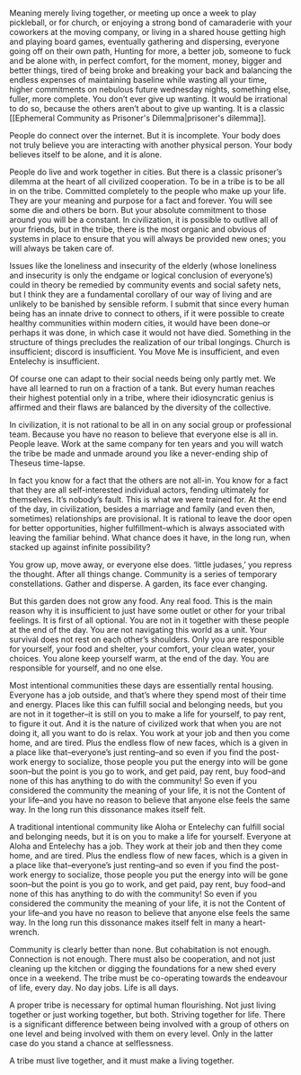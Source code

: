 Meaning merely living together, or meeting up once a week to play pickleball, or for church, or enjoying a strong bond of camaraderie with your coworkers at the moving company, or living in a shared house getting high and playing board games, eventually gathering and dispersing, everyone going off on their own path, Hunting for more, a better job, someone to fuck and be alone with, in perfect comfort, for the moment, money, bigger and better things, tired of being broke and breaking your back and balancing the endless expenses of maintaining baseline while wasting all your time, higher commitments on nebulous future wednesday nights, something else, fuller, more complete. You don’t ever give up wanting. It would be irrational to do so, because the others aren’t about to give up wanting. It is a classic [[Ephemeral Community as Prisoner's Dilemma|prisoner's dilemma]].

People do connect over the internet. But it is incomplete. Your body does not truly believe you are interacting with another physical person. Your body believes itself to be alone, and it is alone.

People do live and work together in cities. But there is a classic prisoner’s dilemma at the heart of all civilized cooperation. To be in a tribe is to be all in on the tribe. Committed completely to the people who make up your life. They are your meaning and purpose for a fact and forever. You will see some die and others be born. But your absolute commitment to those around you will be a constant. In civilization, it is possible to outlive all of your friends, but in the tribe, there is the most organic and obvious of systems in place to ensure that you will always be provided new ones; you will always be taken care of.

Issues like the loneliness and insecurity of the elderly (whose loneliness and insecurity is only the endgame or logical conclusion of everyone’s) could in theory be remedied by community events and social safety nets, but I think they are a fundamental corollary of our way of living and are unlikely to be banished by sensible reform. I submit that since every human being has an innate drive to connect to others, if it were possible to create healthy communities within modern cities, it would have been done–or perhaps it was done, in which case it would not have died. Something in the structure of things precludes the realization of our tribal longings. Church is insufficient; discord is insufficient. You Move Me is insufficient, and even Entelechy is insufficient.

Of course one can adapt to their social needs being only partly met. We have all learned to run on a fraction of a tank. But every human reaches their highest potential only in a tribe, where their idiosyncratic genius is affirmed and their flaws are balanced by the diversity of the collective.

In civilization, it is not rational to be all in on any social group or professional team. Because you have no reason to believe that everyone else is all in. People leave. Work at the same company for ten years and you will watch the tribe be made and unmade around you like a never-ending ship of Theseus time-lapse. 

In fact you know for a fact that the others are not all-in. You know for a fact that they are all self-interested individual actors, fending ultimately for themselves. It’s nobody’s fault. This is what we were trained for. At the end of the day, in civilization, besides a marriage and family (and even then, sometimes) relationships are provisional. It is rational to leave the door open for better opportunities, higher fulfillment–which is always associated with leaving the familiar behind. What chance does it have, in the long run, when stacked up against infinite possibility? 

You grow up, move away, or everyone else does. ‘little judases,’ you repress the thought. After all things change. Community is a series of temporary constellations. Gather and disperse. A garden, its face ever changing.

But this garden does not grow any food. Any real food. This is the main reason why it is insufficient to just have some outlet or other for your tribal feelings. It is first of all optional. You are not in it together with these people at the end of the day. You are not navigating this world as a unit. Your survival does not rest on each other’s shoulders. Only you are responsible for yourself, your food and shelter, your comfort, your clean water, your choices. You alone keep yourself warm, at the end of the day. You are responsible for yourself, and no one else. 

Most intentional communities these days are essentially rental housing. Everyone has a job outside, and that’s where they spend most of their time and energy. Places like this can fulfill social and belonging needs, but you are not in it together–it is still on you to make a life for yourself, to pay rent, to figure it out. And it is the nature of civilized work that when you are not doing it, all you want to do is relax. You work at your job and then you come home, and are tired. Plus the endless flow of new faces, which is a given in a place like that–everyone’s just renting–and so even if you find the post-work energy to socialize, those people you put the energy into will be gone soon–but the point is you go to work, and get paid, pay rent, buy food–and none of this has anything to do with the community! So even if you considered the community the meaning of your life, it is not the Content of your life–and you have no reason to believe that anyone else feels the same way. In the long run this dissonance makes itself felt.

A traditional intentional community like Aloha or Entelechy can fulfill social and belonging needs, but it is on you to make a life for yourself. Everyone at Aloha and Entelechy has a job. They work at their job and then they come home, and are tired. Plus the endless flow of new faces, which is a given in a place like that–everyone’s just renting–and so even if you find the post-work energy to socialize, those people you put the energy into will be gone soon–but the point is you go to work, and get paid, pay rent, buy food–and none of this has anything to do with the community! So even if you considered the community the meaning of your life, it is not the Content of your life–and you have no reason to believe that anyone else feels the same way. In the long run this dissonance makes itself felt in many a heart-wrench.

Community is clearly better than none. But cohabitation is not enough. Connection is not enough. There must also be cooperation, and not just cleaning up the kitchen or digging the foundations for a new shed every once in a weekend. The tribe must be co-operating towards the endeavour of life, every day. No day jobs. Life is all days.

A proper tribe is necessary for optimal human flourishing. Not just living together or just working together, but both. Striving together for life. There is a significant difference between being involved with a group of others on one level and being involved with them on every level. Only in the latter case do you stand a chance at selflessness.

A tribe must live together, and it must make a living together.
